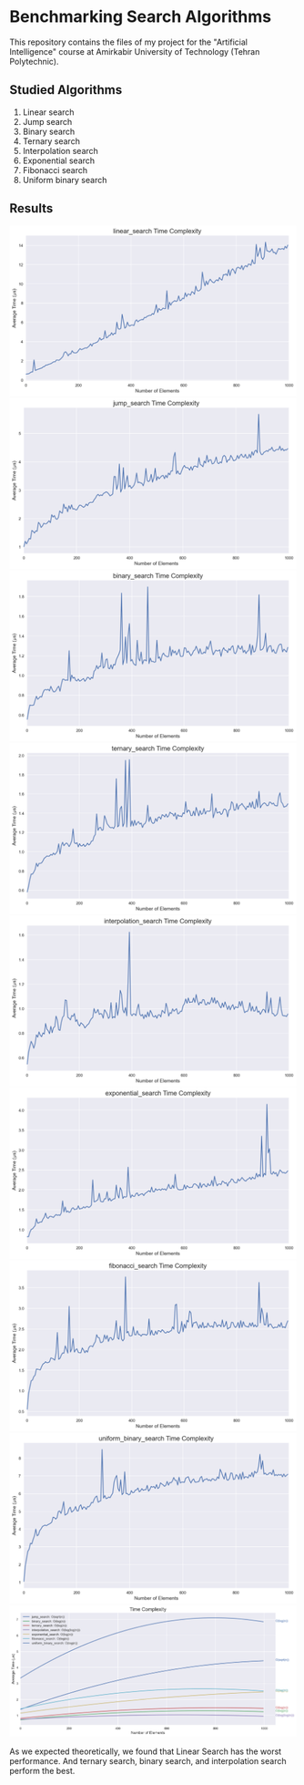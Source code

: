 # Benchmarking Search Algorithms

This repository contains the files of my project for the "Artificial
Intelligence" course at Amirkabir University of Technology (Tehran Polytechnic).

## Studied Algorithms

1. Linear search
2. Jump search
3. Binary search
4. Ternary search
5. Interpolation search
6. Exponential search
7. Fibonacci search
8. Uniform binary search

## Results

![Linear Search](./screenshots/linear_raw.png)
![Jump Search](./screenshots/jump_raw.png)
![Binary Search](./screenshots/binary_raw.png)
![Ternary Search](./screenshots/ternary_raw.png)
![Interpolation Search](./screenshots/interpolation_raw.png)
![Exponential Search](./screenshots/exponential_raw.png)
![Fibonacci Search](./screenshots/fibonacci_raw.png)
![Uniform Binary Search](./screenshots/uniform_binary_raw.png)
![Smoothed Results](./screenshots/smoothed.png)

As we expected theoretically, we found that Linear Search has the worst
performance. And ternary search, binary search, and interpolation search perform
the best.
